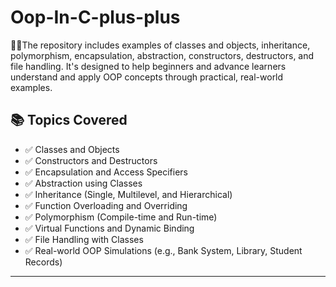 # Oop-In-C-plus-plus
👨‍💻The repository includes examples of classes and objects, inheritance, polymorphism, encapsulation, abstraction, constructors, destructors, and file handling. It's designed to help beginners and advance learners understand and apply OOP concepts through practical, real-world examples.


## 📚 Topics Covered

- ✅ Classes and Objects
- ✅ Constructors and Destructors
- ✅ Encapsulation and Access Specifiers
- ✅ Abstraction using Classes
- ✅ Inheritance (Single, Multilevel, and Hierarchical)
- ✅ Function Overloading and Overriding
- ✅ Polymorphism (Compile-time and Run-time)
- ✅ Virtual Functions and Dynamic Binding
- ✅ File Handling with Classes
- ✅ Real-world OOP Simulations (e.g., Bank System, Library, Student Records)

---

